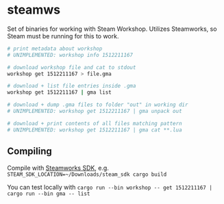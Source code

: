 # steamws

Set of binaries for working with Steam Workshop. Utilizes Steamworks, so Steam must be running for this to work.

```bash
# print metadata about workshop
# UNIMPLEMENTED: workshop info 1512211167

# download workshop file and cat to stdout
workshop get 1512211167 > file.gma

# download + list file entries inside .gma
workshop get 1512211167 | gma list

# download + dump .gma files to folder "out" in working dir
# UNIMPLEMENTED: workshop get 1512211167 | gma unpack out

# download + print contents of all files matching pattern
# UNIMPLEMENTED: workshop get 1512211167 | gma cat **.lua 
```

## Compiling 

Compile with [Steamworks SDK](https://partner.steamgames.com/?goto=%2Fdownloads%2Fsteamworks_sdk.zip), e.g. `STEAM_SDK_LOCATION=~/Downloads/steam_sdk cargo build`

You can test locally with `cargo run --bin workshop -- get 1512211167 | cargo run --bin gma -- list`